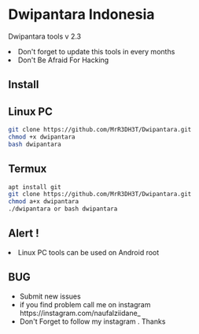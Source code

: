 <h1>Dwipantara Indonesia</h1>

Dwipantara tools v 2.3

<li>Don't forget to update this tools in every months</li>
<li>Don't Be Afraid For Hacking</li>

## Install

## Linux PC

```bash
git clone https://github.com/MrR3DH3T/Dwipantara.git
chmod +x dwipantara
bash dwipantara
 ```
 
## Termux 

```bash
apt install git 
git clone https://github.com/MrR3DH3T/Dwipantara.git
chmod a+x dwipantara
./dwipantara or bash dwipantara
 ```
  
<h2>Alert !</h2>

<li>Linux PC tools can be used on Android root</li>


<h2>BUG</h2>
<ul>
<li>Submit new issues</li>
<li>if you find problem call me on instagram <a herf="https://instagram.com/naufalziidane_">https://instagram.com/naufalziidane_</a></li>
<li>Don't Forget to follow my instagram . Thanks</li>
<ul>
